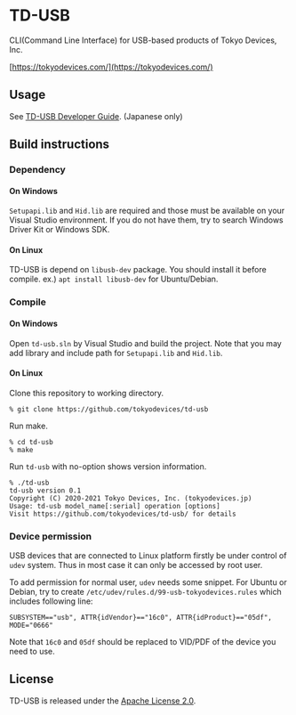 # TD-USB

CLI(Command Line Interface) for USB-based products of Tokyo Devices, Inc.

[https://tokyodevices.com/](https://tokyodevices.com/)

## Usage

See [TD-USB Developer Guide](https://tokyodevices.github.io/td-usb-docs/). (Japanese only)


## Build instructions

### Dependency

#### On Windows

`Setupapi.lib` and `Hid.lib` are required and those must be available on your Visual Studio environment. 
If you do not have them, try to search Windows Driver Kit or Windows SDK. 

#### On Linux

TD-USB is depend on `libusb-dev` package.
You should install it before compile.
ex.) `apt install libusb-dev` for Ubuntu/Debian.

### Compile

#### On Windows

Open `td-usb.sln` by Visual Studio and build the project.
Note that you may add library and include path for `Setupapi.lib` and `Hid.lib`.

#### On Linux

Clone this repository to working directory. 


    % git clone https://github.com/tokyodevices/td-usb


Run make.


    % cd td-usb
    % make


Run `td-usb` with no-option shows version information.


    % ./td-usb
    td-usb version 0.1
    Copyright (C) 2020-2021 Tokyo Devices, Inc. (tokyodevices.jp)
    Usage: td-usb model_name[:serial] operation [options]
    Visit https://github.com/tokyodevices/td-usb/ for details


### Device permission

USB devices that are connected to Linux platform firstly be under control of `udev` system.
Thus in most case it can only be accessed by root user. 

To add permission for normal user, `udev` needs some snippet. 
For Ubuntu or Debian, try to create `/etc/udev/rules.d/99-usb-tokyodevices.rules` which includes following line:

    SUBSYSTEM=="usb", ATTR{idVendor}=="16c0", ATTR{idProduct}=="05df", MODE="0666"

Note that `16c0` and `05df` should be replaced to VID/PDF of the device you need to use. 

## License

TD-USB is released under the [Apache License 2.0](https://www.apache.org/licenses/LICENSE-2.0).
